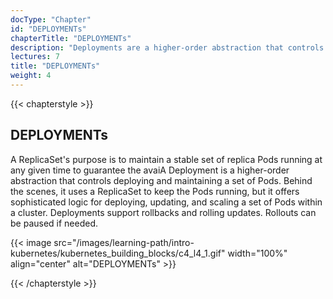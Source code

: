 ```yaml
---
docType: "Chapter"
id: "DEPLOYMENTs"
chapterTitle: "DEPLOYMENTs"
description: "Deployments are a higher-order abstraction that controls deploying and maintaining a set of Pods. They support sophisticated logic for deploying, updating, and scaling Pods within a cluster."
lectures: 7
title: "DEPLOYMENTs"
weight: 4
---
```

{{< chapterstyle >}}

<h2 class="chapter-sub-heading">DEPLOYMENTs</h2>

A ReplicaSet's purpose is to maintain a stable set of replica Pods running at any given time to guarantee the avaiA Deployment is a higher-order abstraction that controls deploying and maintaining a set of Pods. Behind the scenes, it uses a ReplicaSet to keep the Pods running, but it offers sophisticated logic for deploying, updating, and scaling a set of Pods within a cluster. Deployments support rollbacks and rolling updates. Rollouts can be paused if needed.

{{< image src="/images/learning-path/intro-kubernetes/kubernetes_building_blocks/c4_l4_1.gif" width="100%" align="center" alt="DEPLOYMENTs" >}}

{{< /chapterstyle >}}